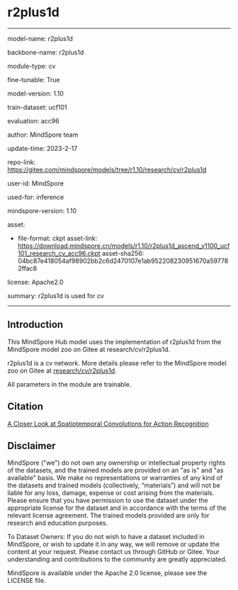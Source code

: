 # r2plus1d

---

model-name: r2plus1d

backbone-name: r2plus1d

module-type: cv

fine-tunable: True

model-version: 1.10

train-dataset: ucf101

evaluation: acc96

author: MindSpore team

update-time: 2023-2-17

repo-link: <https://gitee.com/mindspore/models/tree/r1.10/research/cv/r2plus1d>

user-id: MindSpore

used-for: inference

mindspore-version: 1.10

asset:

-
    file-format: ckpt
    asset-link: <https://download.mindspore.cn/models/r1.10/r2plus1d_ascend_v1100_ucf101_research_cv_acc96.ckpt>
    asset-sha256: 04bc87e418054af98902bb2c6d2470107e1ab952208230951670a597782ffac8

license: Apache2.0

summary: r2plus1d is used for cv

---

## Introduction

This MindSpore Hub model uses the implementation of r2plus1d from the MindSpore model zoo on Gitee at research/cv/r2plus1d.

r2plus1d is a cv network. More details please refer to the MindSpore model zoo on Gitee at [research/cv/r2plus1d](https://gitee.com/mindspore/models/blob/r1.10/research/cv/r2plus1d/README_CN.md).

All parameters in the module are trainable.

## Citation

[A Closer Look at Spatiotemporal Convolutions for Action Recognition](https://arxiv.org/pdf/1711.11248v1.pdf)

## Disclaimer

MindSpore ("we") do not own any ownership or intellectual property rights of the datasets, and the trained models are provided on an "as is" and "as available" basis. We make no representations or warranties of any kind of the datasets and trained models (collectively, “materials”) and will not be liable for any loss, damage, expense or cost arising from the materials. Please ensure that you have permission to use the dataset under the appropriate license for the dataset and in accordance with the terms of the relevant license agreement. The trained models provided are only for research and education purposes.

To Dataset Owners: If you do not wish to have a dataset included in MindSpore, or wish to update it in any way, we will remove or update the content at your request. Please contact us through GitHub or Gitee. Your understanding and contributions to the community are greatly appreciated.

MindSpore is available under the Apache 2.0 license, please see the LICENSE file.
